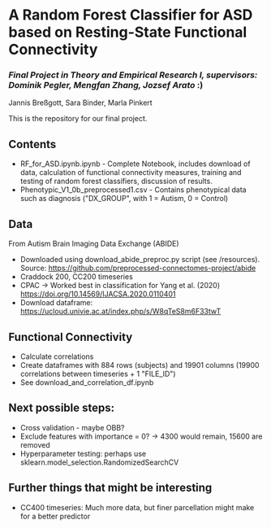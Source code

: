 # A Random Forest Classifier for ASD based on Resting-State Functional Connectivity
### *Final Project in Theory and Empirical Research I, supervisors: Dominik Pegler, Mengfan Zhang, Jozsef Arato* :)
Jannis Breßgott, Sara Binder, Marla Pinkert

This is the repository for our final project. 

## Contents
- RF_for_ASD.ipynb.ipynb - Complete Notebook, includes download of data, calculation of functional connectivity measures, training and testing of random forest classifiers, discussion of results.
- Phenotypic_V1_0b_preprocessed1.csv - Contains phenotypical data such as diagnosis ("DX_GROUP", with 1 = Autism, 0 = Control)

## Data
From Autism Brain Imaging Data Exchange (ABIDE)
- Downloaded using download_abide_preproc.py script (see /resources). Source: https://github.com/preprocessed-connectomes-project/abide 
- Craddock 200, CC200 timeseries 
- CPAC → Worked best in classification for Yang et al. (2020) https://doi.org/10.14569/IJACSA.2020.0110401 
- Download dataframe: https://ucloud.univie.ac.at/index.php/s/W8qTeS8m6F33twT 

## Functional Connectivity
- Calculate correlations
- Create dataframes with 884 rows (subjects) and 19901 columns (19900 correlations between timeseries + 1 "FILE_ID")
- See download_and_correlation_df.ipynb

## Next possible steps:
- Cross validation - maybe OBB?
- Exclude features with importance = 0? -> 4300 would remain, 15600 are removed
- Hyperparameter testing: perhaps use sklearn.model_selection.RandomizedSearchCV

## Further things that might be interesting
- CC400 timeseries: Much more data, but finer parcellation might make for a better predictor
